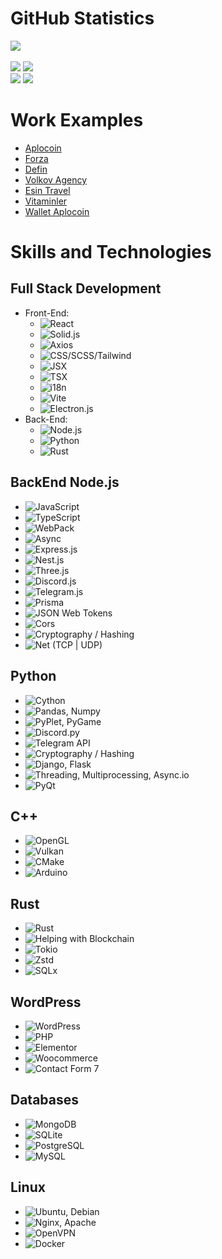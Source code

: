 # GitHub Statistics

[![](https://github-readme-stats.vercel.app/api?username=ArtemkaDev&show_icons=true&theme=radical&count_private=true&hide=issues,stars)](https://github.com/ArtemkaDev?tab=repositories) <br /> <br />
[![](https://github-readme-stats.vercel.app/api/pin?username=ArtemkaDev&repo=UCS&theme=radical)](https://github.com/ArtemkaDev/UCS)
[![](https://github-readme-stats.vercel.app/api/pin?username=ArtemkaDev&repo=RPGame&theme=radical)](https://github.com/ArtemkaDev/RPGame)
<br>
[![](https://github-readme-stats.vercel.app/api/pin?username=ArtemkaDev&repo=HttpRpc&theme=radical)](https://github.com/ArtemkaDev/HttpRpc)
[![](https://github-readme-stats.vercel.app/api/pin?username=AploCoin&repo=PythonTools&theme=radical)](https://github.com/AploCoin/PythonTools)

# Work Examples
- [Aplocoin](https://aplocoin.com/)
- [Forza](https://www.forza.if.ua/)
- [Defin](https://defin.com.ua)
- [Volkov Agency](https://volkov-agency.com.ua)
- [Esin Travel](https://esin-travel.moderno-agency.com.ua/)
- [Vitaminler](https://vitaminler.moderno-agency.com.ua/)
- [Wallet Aplocoin](https://wallet.aplocoin.com/)

# Skills and Technologies

## Full Stack Development
- Front-End:
  - ![React](https://img.shields.io/badge/React-61DBFB?style=for-the-badge&logo=react&labelColor=black)
  - ![Solid.js](https://img.shields.io/badge/Solid.js-222C37?style=for-the-badge&logo=solid&labelColor=black)
  - ![Axios](https://img.shields.io/badge/Axios-007ACC?style=for-the-badge&logo=axios&labelColor=black)
  - ![CSS/SCSS/Tailwind](https://img.shields.io/badge/CSS%2FSCSS%2FTailwind-1572B6?style=for-the-badge&logo=css3&labelColor=black)
  - ![JSX](https://img.shields.io/badge/JavaScript-F7DF1E?style=for-the-badge&logo=javascript&labelColor=black)
  - ![TSX](https://img.shields.io/badge/TypeScript-3178C6?style=for-the-badge&logo=typescript&labelColor=black)
  - ![i18n](https://img.shields.io/badge/i18n-26A69A?style=for-the-badge&logo=i18next&labelColor=black)
  - ![Vite](https://img.shields.io/badge/Vite-646CFF?style=for-the-badge&logo=vite&labelColor=black)
  - ![Electron.js](https://img.shields.io/badge/Electron.js-47848F?style=for-the-badge&logo=electron&labelColor=black)
- Back-End:
  - ![Node.js](https://img.shields.io/badge/Node.js-339933?style=for-the-badge&logo=node.js&labelColor=black)
  - ![Python](https://img.shields.io/badge/Python-3776AB?style=for-the-badge&logo=python&labelColor=black)
  - ![Rust](https://img.shields.io/badge/Rust-000000?style=for-the-badge&logo=rust&labelColor=black)
  
## BackEnd Node.js
- ![JavaScript](https://img.shields.io/badge/JavaScript-F7DF1E?style=for-the-badge&logo=javascript&labelColor=black)
- ![TypeScript](https://img.shields.io/badge/TypeScript-3178C6?style=for-the-badge&logo=typescript&labelColor=black)
- ![WebPack](https://img.shields.io/badge/WebPack-8DD6F9?style=for-the-badge&logo=webpack&labelColor=black)
- ![Async](https://img.shields.io/badge/Async-09B6A2?style=for-the-badge&logo=codeium&labelColor=black)
- ![Express.js](https://img.shields.io/badge/Express.js-339933?style=for-the-badge&logo=express&labelColor=black)
- ![Nest.js](https://img.shields.io/badge/Nest.js-E0234E?style=for-the-badge&logo=nestjs&labelColor=black)
- ![Three.js](https://img.shields.io/badge/Three.js-000000?style=for-the-badge&logo=three.js&labelColor=black)
- ![Discord.js](https://img.shields.io/badge/Discord.js-5865F2?style=for-the-badge&logo=discord&labelColor=black)
- ![Telegram.js](https://img.shields.io/badge/Telegram.js-26A5E4?style=for-the-badge&logo=telegram&labelColor=black)
- ![Prisma](https://img.shields.io/badge/Prisma-2D3748?style=for-the-badge&logo=prisma&labelColor=black)
- ![JSON Web Tokens](https://img.shields.io/badge/JSON%20Web%20Tokens-000000?style=for-the-badge&logo=json-web-tokens&labelColor=black)
- ![Cors](https://img.shields.io/badge/Cors-6DB33F?style=for-the-badge&logo=springsecurity&labelColor=black)
- ![Cryptography / Hashing](https://img.shields.io/badge/Cryptography%20%2F%20Hashing-003A70?style=for-the-badge&logo=letsencrypt&labelColor=black)
- ![Net (TCP | UDP)](https://img.shields.io/badge/Net%20%28TCP%20%7C%20UDP%29-2596BE?style=for-the-badge&logo=trpc&labelColor=black)

## Python
- ![Cython](https://img.shields.io/badge/Cython-1D9FD7?style=for-the-badge&logo=pythonanywhere&labelColor=black)
- ![Pandas, Numpy](https://img.shields.io/badge/Pandas%2C%20Numpy-013243?style=for-the-badge&logo=numpy&labelColor=black)
- ![PyPlet, PyGame](https://img.shields.io/badge/PyPlet%2C%20PyGame-306998?style=for-the-badge&logo=python&labelColor=black)
- ![Discord.py](https://img.shields.io/badge/Discord.py-7289DA?style=for-the-badge&logo=discord&labelColor=black)
- ![Telegram API](https://img.shields.io/badge/Telegram%20API-2CA5E0?style=for-the-badge&logo=telegram&labelColor=black)
- ![Cryptography / Hashing](https://img.shields.io/badge/Cryptography%20%2F%20Hashing-003A70?style=for-the-badge&logo=letsencrypt&labelColor=black)
- ![Django, Flask](https://img.shields.io/badge/Django%2C%20Flask-092E20?style=for-the-badge&logo=django&labelColor=black)
- ![Threading, Multiprocessing, Async.io](https://img.shields.io/badge/Threading%2C%20Multiprocessing%2C%20Async.io-333333?style=for-the-badge&logo=python&labelColor=black)
- ![PyQt](https://img.shields.io/badge/PyQt-41CD52?style=for-the-badge&logo=qt&labelColor=black)

## C++
- ![OpenGL](https://img.shields.io/badge/OpenGL-5586A4?style=for-the-badge&logo=opengl&labelColor=black)
- ![Vulkan](https://img.shields.io/badge/Vulkan-AC162C?style=for-the-badge&logo=vulkan&labelColor=black)
- ![CMake](https://img.shields.io/badge/CMake-064F8C?style=for-the-badge&logo=cmake&labelColor=black)
- ![Arduino](https://img.shields.io/badge/Arduino-00979D?style=for-the-badge&logo=arduino&labelColor=black)

## Rust
- ![Rust](https://img.shields.io/badge/Rust-000000?style=for-the-badge&logo=rust&labelColor=black)
- ![Helping with Blockchain](https://img.shields.io/badge/Helping%20with%20Blockchain-121D33?style=for-the-badge&logo=blockchaindotcom&labelColor=black)
- ![Tokio](https://img.shields.io/badge/Tokio-29A7DF?style=for-the-badge&logo=topcoder&labelColor=black)
- ![Zstd](https://img.shields.io/badge/Zstd-4E5EE4?style=for-the-badge&logo=openzeppelin&labelColor=black)
- ![SQLx](https://img.shields.io/badge/SQLx-003B57?style=for-the-badge&logo=sqlite&labelColor=black)

## WordPress
- ![WordPress](https://img.shields.io/badge/WordPress-21759B?style=for-the-badge&logo=wordpress&labelColor=black)
- ![PHP](https://img.shields.io/badge/PHP-777BB4?style=for-the-badge&logo=php&labelColor=black)
- ![Elementor](https://img.shields.io/badge/Elementor-333333?style=for-the-badge&logo=elementor&labelColor=black)
- ![Woocommerce](https://img.shields.io/badge/Woocommerce-96588A?style=for-the-badge&logo=woocommerce&labelColor=black)
- ![Contact Form 7](https://img.shields.io/badge/Contact%20Form%207-333333?style=for-the-badge&logo=wordpress&labelColor=black)

## Databases
- ![MongoDB](https://img.shields.io/badge/MongoDB-47A248?style=for-the-badge&logo=mongodb&labelColor=black)
- ![SQLite](https://img.shields.io/badge/SQLite-003B57?style=for-the-badge&logo=sqlite&labelColor=black)
- ![PostgreSQL](https://img.shields.io/badge/PostgreSQL-336791?style=for-the-badge&logo=postgresql&labelColor=black)
- ![MySQL](https://img.shields.io/badge/MySQL-4479A1?style=for-the-badge&logo=mysql&labelColor=black)

## Linux
- ![Ubuntu, Debian](https://img.shields.io/badge/Ubuntu%2C%20Debian-E95420?style=for-the-badge&logo=linux&labelColor=black)
- ![Nginx, Apache](https://img.shields.io/badge/Nginx%2C%20Apache-009639?style=for-the-badge&logo=apache&labelColor=black)
- ![OpenVPN](https://img.shields.io/badge/OpenVPN-333333?style=for-the-badge&logo=openvpn&labelColor=black)
- ![Docker](https://img.shields.io/badge/Docker-2496ED?style=for-the-badge&logo=docker&labelColor=black)
